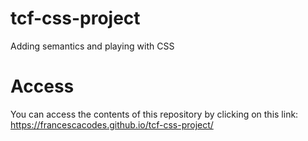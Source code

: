 # tcf-css-project

Adding semantics and playing with CSS

# Access

You can access the contents of this repository by clicking on this link: https://francescacodes.github.io/tcf-css-project/
